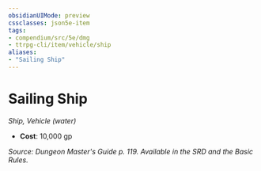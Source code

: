 ```yaml
---
obsidianUIMode: preview
cssclasses: json5e-item
tags:
- compendium/src/5e/dmg
- ttrpg-cli/item/vehicle/ship
aliases: 
- "Sailing Ship"
---
```

# Sailing Ship
*Ship, Vehicle (water)*  

- **Cost**: 10,000 gp

*Source: Dungeon Master's Guide p. 119. Available in the SRD and the Basic Rules.*